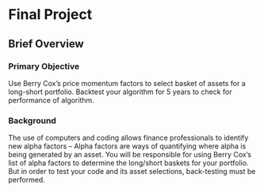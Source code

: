 # Final Project
## Brief Overview
### Primary Objective 
Use Berry Cox’s price momentum factors to select basket of assets for a long-short portfolio. Backtest your algorithm for 5 years to check for performance of algorithm.
### Background 
The use of computers and coding allows finance professionals to identify new alpha factors – Alpha factors are ways of quantifying where alpha is being generated by an asset. You will be responsible for using Berry Cox’s list of alpha factors to determine the long/short baskets for your portfolio. But in order to test your code and its asset selections, back-testing must be performed.
